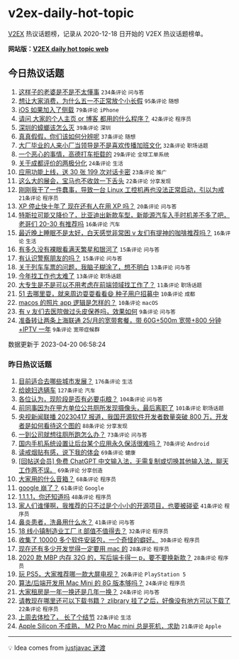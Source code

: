 # v2ex-daily-hot-topic

[V2EX](https://www.v2ex.com/) 热议话题榜，记录从 2020-12-18 日开始的 V2EX 热议话题榜单。

**网站版：[V2EX daily hot topic web](https://boojack.github.io/v2ex-daily-hot-topic-web/)**

## 今日热议话题

<!-- TODAY BEGIN -->

1. [这样子的老婆是不是不太懂事](https://www.v2ex.com/t/933893) `234条评论` `问与答`
1. [想让大家消费，为什么五一不正常放个小长假](https://www.v2ex.com/t/933929) `95条评论` `随想`
1. [iOS 如果加入了侧载](https://www.v2ex.com/t/933955) `79条评论` `iPhone`
1. [请问 大家的个人主页 or 博客 都用的什么程序？](https://www.v2ex.com/t/933986) `42条评论` `程序员`
1. [深圳的蟑螂该怎么灭](https://www.v2ex.com/t/933898) `39条评论` `深圳`
1. [真真假假，你们该如何分辨呢](https://www.v2ex.com/t/933903) `37条评论` `随想`
1. [大厂毕业的人来小厂当领导是不是喜欢传播加班文化](https://www.v2ex.com/t/933991) `32条评论` `职场话题`
1. [一个恶心的事情，高德打车拒载的](https://www.v2ex.com/t/933910) `29条评论` `全球工单系统`
1. [关于成都评价的两极分化](https://www.v2ex.com/t/933992) `24条评论` `生活`
1. [应用功能上线，送 30 张 199 次对话卡密](https://www.v2ex.com/t/933895) `23条评论` `推广`
1. [这么大的展会，宝马也不收敛一下舌头](https://www.v2ex.com/t/934006) `22条评论` `分享发现`
1. [刚刚我干了一件蠢事，导致一台 Linux 工控机再也没法正常启动，引以为戒](https://www.v2ex.com/t/933914) `21条评论` `程序员`
1. [XP 停止快十年了 现在还有人在用 XP 吗？](https://www.v2ex.com/t/933904) `20条评论` `问与答`
1. [特斯拉可能又降价了，比亚迪出新款车型，新能源汽车入手时机差不多了吧，老哥们 20-30 有推荐吗](https://www.v2ex.com/t/933919) `16条评论` `汽车`
1. [最近晚上睡眠不是太好，白天感觉非常困 v 友们有提神的咖啡推荐吗？](https://www.v2ex.com/t/933907) `16条评论` `生活`
1. [有多久没有裸眼看满天繁星和银河了](https://www.v2ex.com/t/933977) `15条评论` `问与答`
1. [有认识警察朋友的吗？](https://www.v2ex.com/t/933968) `15条评论` `问与答`
1. [关于列车车票的问题，我脑子糊涂了，想不明白](https://www.v2ex.com/t/934002) `13条评论` `问与答`
1. [今年找工作也太难了](https://www.v2ex.com/t/933939) `13条评论` `职场话题`
1. [大专生是不是可以不用考虑在前端领域找工作了？](https://www.v2ex.com/t/933989) `11条评论` `职场话题`
1. [51 去哪里耍，就来周边耍耍看看😄 种子用户招募中](https://www.v2ex.com/t/933933) `10条评论` `成都`
1. [macos 的照片 app 逻辑是怎样的？](https://www.v2ex.com/t/933909) `10条评论` `macOS`
1. [有 v 友们去医院做过头皮保养吗，效果如何](https://www.v2ex.com/t/933940) `9条评论` `问与答`
1. [准备转让两条上海联通 25/月的宽带套餐，带 60G+500m 宽带+800 分钟+IPTV 一年](https://www.v2ex.com/t/933896) `9条评论` `宽带症候群`

数据更新于 2023-04-20 06:58:24

<!-- TODAY END -->

### 昨日热议话题

<!-- YESTERDAY BEGIN -->

1. [目前适合去哪些城市发展？](https://www.v2ex.com/t/933678) `176条评论` `生活`
1. [给媳妇选辆车](https://www.v2ex.com/t/933728) `127条评论` `汽车`
1. [各位认为，现阶段是否有必要屯粮？](https://www.v2ex.com/t/933723) `104条评论` `问与答`
1. [前同事因为在甲方单位公共厕所发现摄像头，最后离职了](https://www.v2ex.com/t/933631) `101条评论` `职场话题`
1. [央视新闻联播 20230417 报道，我国开源软件开发者数量突破 800 万，开发者是如何看待这个图的](https://www.v2ex.com/t/933743) `88条评论` `分享发现`
1. [一到公司就想往厕所跑怎么办？](https://www.v2ex.com/t/933623) `73条评论` `问与答`
1. [国内手机系统设置让后台某个应用永久保活很难吗？](https://www.v2ex.com/t/933652) `70条评论` `Android`
1. [读戒烟贴有感，说下我的体会](https://www.v2ex.com/t/933642) `69条评论` `健康`
1. [[回帖送会员] 免费 ChatGPT 中文输入法，无需复制或切换其他输入法，聊天工作两不误。](https://www.v2ex.com/t/933768) `69条评论` `分享创造`
1. [大家用的什么音箱？](https://www.v2ex.com/t/933752) `68条评论` `程序员`
1. [google 崩了？](https://www.v2ex.com/t/933636) `61条评论` `Google`
1. [1.1.1.1，你还知道吗](https://www.v2ex.com/t/933859) `48条评论` `程序员`
1. [家人们谁懂啊，我推荐的只不过是个小小的开源项目，也要被碰瓷](https://www.v2ex.com/t/933716) `41条评论` `程序员`
1. [鼻炎患者，洗鼻用什么水？](https://www.v2ex.com/t/933715) `41条评论` `问与答`
1. [18 线小镇制造业工厂 it 部值不值得去？](https://www.v2ex.com/t/933796) `32条评论` `程序员`
1. [收集了 10000 多个软件安装包，一个奇怪的癖好。](https://www.v2ex.com/t/933863) `30条评论` `程序员`
1. [现在还有多少开发觉得一定要用 mac 的](https://www.v2ex.com/t/933857) `28条评论` `程序员`
1. [2020 款 MBP 内存 32G 的，写后端卡得一 p，要不要换新款？](https://www.v2ex.com/t/933826) `28条评论` `程序员`
1. [玩 PS5，大家推荐哪一款大屏电视？](https://www.v2ex.com/t/933681) `26条评论` `PlayStation 5`
1. [算法/后端开发用 Mac Mini 的 8G 版本够吗？](https://www.v2ex.com/t/933765) `24条评论` `程序员`
1. [大家租房是一年一换还是几年一换？](https://www.v2ex.com/t/933649) `24条评论` `问与答`
1. [请教现在哪里还可以下载书籍？ zlibrary 挂了之后，好像没有地方可以下载了](https://www.v2ex.com/t/933769) `22条评论` `程序员`
1. [上周去体检了， 长了个结节](https://www.v2ex.com/t/933680) `22条评论` `生活`
1. [Apple Silicon 不成熟， M2 Pro Mac mini 总是死机，求助](https://www.v2ex.com/t/933809) `21条评论` `Apple`

<!-- YESTERDAY END -->

---

💡 Idea comes from [justjavac 迷渡](https://github.com/justjavac/)

